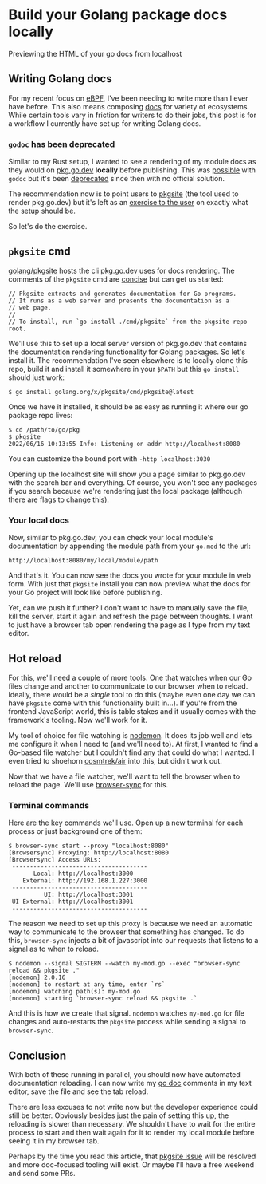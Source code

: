 # Build your Golang package docs locally

Previewing the HTML of your go docs from localhost

## Writing Golang docs

For my recent focus on [eBPF](https://bpfdeploy.io/), I've been needing to write more than I ever have before. This also means composing [docs](https://mdaverde.com/posts/hot-reloading-cargo-docs) for variety of ecosystems. While certain tools vary in friction for writers to do their jobs, this post is for a workflow I currently have set up for writing Golang docs.

### `godoc` has been deprecated

Similar to my Rust setup, I wanted to see a rendering of my module docs as they would on [pkg.go.dev](https://pkg.go.dev/) **locally** before publishing. This was [possible](https://stackoverflow.com/a/13530336/1879774) with `godoc` but it's been [deprecated](https://github.com/golang/go/issues/49212) since then with no official solution.

The recommendation now is to point users to [pkgsite](https://github.com/golang/pkgsite/tree/master/cmd/pkgsite) (the tool used to render pkg.go.dev) but it's left as an [exercise to the user](https://github.com/golang/go/issues/40371) on exactly what the setup should be.

So let's do the exercise.

## `pkgsite` cmd

[golang/pkgsite](https://github.com/golang/pkgsite) hosts the cli pkg.go.dev uses for docs rendering. The comments of the `pkgsite` cmd are [concise](https://github.com/golang/pkgsite/blob/master/cmd/pkgsite/main.go#L5) but can get us started:

```
// Pkgsite extracts and generates documentation for Go programs.
// It runs as a web server and presents the documentation as a
// web page.
//
// To install, run `go install ./cmd/pkgsite` from the pkgsite repo root.
```

We'll use this to set up a local server version of pkg.go.dev that contains the documentation rendering functionality for Golang packages. So let's install it. The recommendation I've seen elsewhere is to locally clone this repo, build it and install it somewhere in your `$PATH` but this `go install` should just work:

```
$ go install golang.org/x/pkgsite/cmd/pkgsite@latest
```

Once we have it installed, it should be as easy as running it where our go package repo lives:

```
$ cd /path/to/go/pkg
$ pkgsite
2022/06/16 10:13:55 Info: Listening on addr http://localhost:8080
```

You can customize the bound port with `-http localhost:3030`

Opening up the localhost site will show you a page similar to pkg.go.dev with the search bar and everything. Of course, you won't see any packages if you search because we're rendering just the local package (although there are flags to change this).

### Your local docs

Now, similar to pkg.go.dev, you can check your local module's documentation by appending the module path from your `go.mod` to the url:

`http://localhost:8080/my/local/module/path`

And that's it. You can now see the docs you wrote for your module in web form. With just that `pkgsite` install you can now preview what the docs for your Go project will look like before publishing.

Yet, can we push it further? I don't want to have to manually save the file, kill the server, start it again and refresh the page between thoughts. I want to just have a browser tab open rendering the page as I type from my text editor.

## Hot reload

For this, we'll need a couple of more tools. One that watches when our Go files change and another to communicate to our browser when to reload. Ideally, there would be a _single_ tool to do this (maybe even one day we can have `pkgsite` come with this functionality built in...). If you're from the frontend JavaScript world, this is table stakes and it usually comes with the framework's tooling. Now we'll work for it.

My tool of choice for file watching is [nodemon](https://nodemon.io/). It does its job well and lets me configure it when I need to (and we'll need to). At first, I wanted to find a Go-based file watcher but I couldn't find any that could do what I wanted. I even tried to shoehorn [cosmtrek/air](https://github.com/cosmtrek/air) into this, but didn't work out.

Now that we have a file watcher, we'll want to tell the browser when to reload the page. We'll use [browser-sync](https://browsersync.io/) for this.

### Terminal commands

Here are the key commands we'll use. Open up a new terminal for each process or just background one of them:

```
$ browser-sync start --proxy "localhost:8080"
[Browsersync] Proxying: http://localhost:8080
[Browsersync] Access URLs:
 --------------------------------------
       Local: http://localhost:3000
    External: http://192.168.1.227:3000
 --------------------------------------
          UI: http://localhost:3001
 UI External: http://localhost:3001
 --------------------------------------
```

The reason we need to set up this proxy is because we need an automatic way to communicate to the browser that something has changed. To do this, `browser-sync` injects a bit of javascript into our requests that listens to a signal as to when to reload.

```
$ nodemon --signal SIGTERM --watch my-mod.go --exec "browser-sync reload && pkgsite ."
[nodemon] 2.0.16
[nodemon] to restart at any time, enter `rs`
[nodemon] watching path(s): my-mod.go
[nodemon] starting `browser-sync reload && pkgsite .`
```

And this is how we create that signal. `nodemon` watches `my-mod.go` for file changes and auto-restarts the `pkgsite` process while sending a signal to `browser-sync`.

## Conclusion

With both of these running in parallel, you should now have automated documentation reloading. I can now write my [go doc](https://go.dev/doc/comment) comments in my text editor, save the file and see the tab reload.

There are less excuses to not write now but the developer experience could still be better. Obviously besides just the pain of setting this up, the reloading is slower than necessary. We shouldn't have to wait for the entire process to start and then wait again for it to render my local module before seeing it in my browser tab.

Perhaps by the time you read this article, that [pkgsite issue](https://github.com/golang/go/issues/40371) will be resolved and more doc-focused tooling will exist. Or maybe I'll have a free weekend and send some PRs.